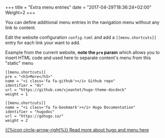 +++
title = "Extra menu entries"
date = "2017-04-29T18:36:24+02:00"
Weight=2
+++

You can define additional menu entries in the navigation menu without any link to content.

Edit the website configuration `config.toml` and add a `[[menu.shortcuts]]` entry for each link your want to add.


Example from the current website, **note the `pre` param** which allows you to insert HTML code and used here to separate content's menu from this "static" menu

    [[menu.shortcuts]]
    pre = "<h3>More</h3>"
    name = "<i class='fa fa-github'></i> Github repo"
    identifier = "ds"
    url = "https://github.com/vjeantet/hugo-theme-docdock"
    weight = 1

    [[menu.shortcuts]]
    name = "<i class='fa fa-bookmark'></i> Hugo Documentation"
    identifier = "hugodoc"
    url = "https://gohugo.io/"
    weight = 2


[{{%icon circle-arrow-right%}} Read more about hugo and menu here](https://gohugo.io/extras/menus/)
